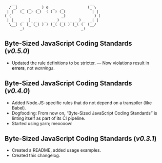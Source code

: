 ```
   __                                  __
  / _)  _  _   _ ) o  _   _           (_ \
 | |   (_ (_) (_(  ( ) ) (_(            | |
( (                       _)             ) )
 | |_   _ _)_ _   _   _ ) _   _ _ ) _  _| |
  \__) (  (_ (_( ) ) (_( (_( ) (_( (  (__/
       _)                          _)
```

## **Byte-Sized JavaScript Coding Standards** (*v0.5.0*)

* Updated the rule definitions to be stricter. — Now violations result in **errors**, not *warnings*.

## **Byte-Sized JavaScript Coding Standards** (*v0.4.0*)

* Added Node.JS-specific rules that do not depend on a transpiler (like Babel).
* Dogfooding: From now on, “Byte-Sized JavaScript Coding Standards” is linting itself as part of its CI pipeline.
* Started using yarn; meoooow!

## **Byte-Sized JavaScript Coding Standards** (*v0.3.1*)

* Created a README, added usage examples.
* Created this changelog.
